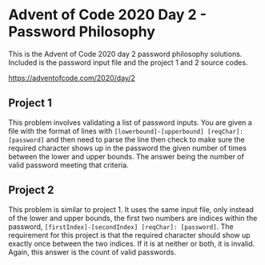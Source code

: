 # Advent of Code 2020 Day 2 - Password Philosophy

This is the Advent of Code 2020 day 2 password philosophy solutions. Included is 
the password input file and the project 1 and 2 source codes.

https://adventofcode.com/2020/day/2

## Project 1
This problem involves validating a list of password inputs. You are given a file with the format of lines with
`[lowerbound]-[upperbound] [reqChar]: [password]` and then need to parse the line then check to make sure the required
character shows up in the password the given number of times between the lower and upper bounds. The answer being the 
number of valid password meeting that criteria.

## Project 2
This problem is similar to project 1. It uses the same input file, only instead of the lower and upper bounds, the first
two numbers are indices within the password, `[firstIndex]-[secondIndex] [reqChar]: [password]`. The requirement for this project is that the required character should show
up exactly once between the two indices. If it is at neither or both, it is invalid. Again, this answer is the count of
valid passwords.
